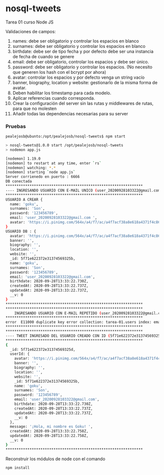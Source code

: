 # nosql-tweets
Tarea 01 curso Node JS

Validaciones de campos:
1. names: debe ser obligatorio y controlar los espacios en blanco
2. surnames: debe ser obligatorio y controlar los espacios en blanco
3. birthdate: debe ser de tipo fecha y por defecto debe ser una instancia de fecha de
cuando se genere
4. email: debe ser obligatorio, controlar los espacios y debe ser único.
5. password: debe ser obligatorio y controlar los espacios. (No necesito que generen
los hash con el bcrypt por ahora)
6. avatar: controlar los espacios y por defecto venga un string vacío
7. banner, biography, location y website: gestionarlo de la misma forma de avatar.
8. Deben habilitar los timestamp para cada modelo.
9. Aplicar referencias cuando corresponda.
10. Crear la configuración del server sin las rutas y middlewares de rutas, para que no
molesten
11. Añadir todas las dependencias necesarias para su server



### Pruebas
```sh
pealejosb@ubunto:/opt/pealejosb/nosql-tweets$ npm start

> nosql-tweets@1.0.0 start /opt/pealejosb/nosql-tweets
> nodemon app.js

[nodemon] 1.19.0
[nodemon] to restart at any time, enter `rs`
[nodemon] watching: *.*
[nodemon] starting `node app.js`
Server corrienedo en puerto : 6666
DB conectada
***************************************************************
---- INGRESANDO USUARIO CON E-MAIL UNICO (user_20200928103322@gmail.com ) ---
***************************************************************
USUARIO A CREAR {
  name: 'goku',
  surnames: 'Son',
  password: '123456789',
  email: 'user_20200928103322@gmail.com ',
  avatar: 'https://i.pinimg.com/564x/a4/f7/ac/a4f7acf38a8e618a4371f4c86c68c8c2.jpg'
}
USUARIO DB : {
  avatar: 'https://i.pinimg.com/564x/a4/f7/ac/a4f7acf38a8e618a4371f4c86c68c8c2.jpg',
  banner: '',
  biography: '',
  location: '',
  website: '',
  _id: 5f71e622372e31374569325b,
  name: 'goku',
  surnames: 'Son',
  password: '123456789',
  email: 'user_20200928103322@gmail.com',
  birthdate: 2020-09-28T13:33:22.730Z,
  createdAt: 2020-09-28T13:33:22.737Z,
  updatedAt: 2020-09-28T13:33:22.737Z,
  __v: 0
}
***************************************************************
***************************************************************
    INGRESANDO USUARIO CON E-MAIL REPETIDO (user_20200928103322@gmail.com )  
***************************************************************
error  E11000 duplicate key error collection: tarea-01.users index: email_1 dup key: { : "user_20200928103322@gmail.com" }
***************************************************************
***************************************************************
---- TWEET INGRESADO DEL USUARIO CREADO CON ID (5f71e622372e31374569325b) ---
***************************************************************
{
  _id: 5f71e622372e31374569325d,
  userId: {
    avatar: 'https://i.pinimg.com/564x/a4/f7/ac/a4f7acf38a8e618a4371f4c86c68c8c2.jpg',
    banner: '',
    biography: '',
    location: '',
    website: '',
    _id: 5f71e622372e31374569325b,
    name: 'goku',
    surnames: 'Son',
    password: '123456789',
    email: 'user_20200928103322@gmail.com',
    birthdate: 2020-09-28T13:33:22.730Z,
    createdAt: 2020-09-28T13:33:22.737Z,
    updatedAt: 2020-09-28T13:33:22.737Z,
    __v: 0
  },
  message: '¡Hola, mi nombre es Goku! ',
  createdAt: 2020-09-28T13:33:22.758Z,
  updatedAt: 2020-09-28T13:33:22.758Z,
  __v: 0
}
***************************************************************


```



Reconstruir los módulos de node con el comando

```
npm install
```
